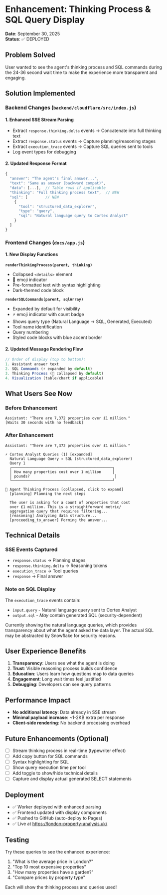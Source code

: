 # Enhancement: Thinking Process & SQL Query Display

**Date**: September 30, 2025  
**Status**: ✅ DEPLOYED

## Problem Solved
User wanted to see the agent's thinking process and SQL commands during the 24-36 second wait time to make the experience more transparent and engaging.

## Solution Implemented

### Backend Changes (`backend/cloudflare/src/index.js`)

#### 1. Enhanced SSE Stream Parsing
- Extract `response.thinking.delta` events → Concatenate into full thinking text
- Extract `response.status` events → Capture planning/reasoning stages
- Extract `execution_trace` events → Capture SQL queries sent to tools
- Log event types for debugging

#### 2. Updated Response Format
```javascript
{
  "answer": "The agent's final answer...",
  "text": "Same as answer (backward compat)",
  "data": [...],  // Table rows if applicable
  "thinking": "Full thinking process text",  // NEW
  "sql": [        // NEW
    {
      "tool": "structured_data_explorer",
      "type": "query",
      "sql": "Natural language query to Cortex Analyst"
    }
  ]
}
```

### Frontend Changes (`docs/app.js`)

#### 1. New Display Functions

**`renderThinkingProcess(parent, thinking)`**
- Collapsed `<details>` element
- 🤔 emoji indicator
- Pre-formatted text with syntax highlighting
- Dark-themed code block

**`renderSQLCommands(parent, sqlArray)`**
- Expanded by default for visibility
- ⚡ emoji indicator with count badge
- Shows query type (Natural Language → SQL, Generated, Executed)
- Tool name identification
- Query numbering
- Styled code blocks with blue accent border

#### 2. Updated Message Rendering Flow
```javascript
// Order of display (top to bottom):
1. Assistant answer text
2. SQL Commands (⚡ expanded by default)
3. Thinking Process (🤔 collapsed by default)
4. Visualization (table/chart if applicable)
```

## What Users See Now

### Before Enhancement
```
Assistant: "There are 7,372 properties over £1 million."
[Waits 30 seconds with no feedback]
```

### After Enhancement
```
Assistant: "There are 7,372 properties over £1 million."

⚡ Cortex Analyst Queries (1) [expanded]
  Natural Language Query → SQL (structured_data_explorer)
  Query 1
  ┌─────────────────────────────────────────────┐
  │ How many properties cost over 1 million     │
  │ pounds?                                      │
  └─────────────────────────────────────────────┘

🤔 Agent Thinking Process [collapsed, click to expand]
  [planning] Planning the next steps
  
  The user is asking for a count of properties that cost
  over £1 million. This is a straightforward metric/
  aggregation query that requires filtering...
  [reasoning] Analyzing data structure...
  [proceeding_to_answer] Forming the answer...
```

## Technical Details

### SSE Events Captured
- `response.status` → Planning stages
- `response.thinking.delta` → Reasoning tokens
- `execution_trace` → Tool queries
- `response` → Final answer

### Note on SQL Display
The `execution_trace` events contain:
- `input.query` - Natural language query sent to Cortex Analyst
- `output.sql` - *May* contain generated SQL (security-dependent)

Currently showing the natural language queries, which provides transparency about what the agent asked the data layer. The actual SQL may be abstracted by Snowflake for security reasons.

## User Experience Benefits

1. **Transparency**: Users see what the agent is doing
2. **Trust**: Visible reasoning process builds confidence
3. **Education**: Users learn how questions map to data queries
4. **Engagement**: Long wait times feel justified
5. **Debugging**: Developers can see query patterns

## Performance Impact

- **No additional latency**: Data already in SSE stream
- **Minimal payload increase**: ~1-2KB extra per response
- **Client-side rendering**: No backend processing overhead

## Future Enhancements (Optional)

- [ ] Stream thinking process in real-time (typewriter effect)
- [ ] Add copy button for SQL commands
- [ ] Syntax highlighting for SQL
- [ ] Show query execution time per tool
- [ ] Add toggle to show/hide technical details
- [ ] Capture and display actual generated SELECT statements

## Deployment

- ✅ Worker deployed with enhanced parsing
- ✅ Frontend updated with display components
- ✅ Pushed to GitHub (auto-deploy to Pages)
- ✅ Live at https://london-property-analysis.uk/

## Testing

Try these queries to see the enhanced experience:
1. "What is the average price in London?"
2. "Top 10 most expensive properties"
3. "How many properties have a garden?"
4. "Compare prices by property type"

Each will show the thinking process and queries used!
